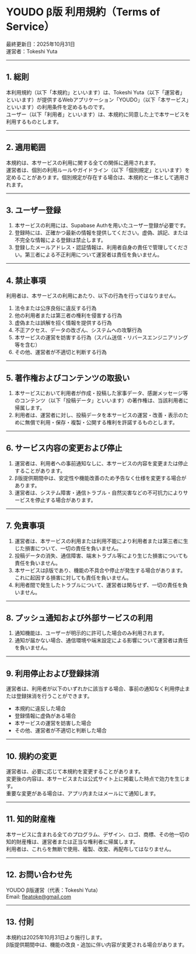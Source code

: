 # YOUDO β版 利用規約（Terms of Service）

最終更新日：2025年10月31日  
運営者：Tokeshi Yuta

---

## 1. 総則
本利用規約（以下「本規約」といいます）は、Tokeshi Yuta（以下「運営者」といいます）が提供するWebアプリケーション「YOUDO」（以下「本サービス」といいます）の利用条件を定めるものです。  
ユーザー（以下「利用者」といいます）は、本規約に同意した上で本サービスを利用するものとします。

---

## 2. 適用範囲
本規約は、本サービスの利用に関する全ての関係に適用されます。  
運営者は、個別の利用ルールやガイドライン（以下「個別規定」といいます）を定めることがあります。個別規定が存在する場合は、本規約と一体として適用されます。

---

## 3. ユーザー登録
1. 本サービスの利用には、Supabase Authを用いたユーザー登録が必要です。  
2. 登録時には、正確かつ最新の情報を提供してください。虚偽、誤記、または不完全な情報による登録は禁止します。  
3. 登録したメールアドレス・認証情報は、利用者自身の責任で管理してください。第三者による不正利用について運営者は責任を負いません。

---

## 4. 禁止事項
利用者は、本サービスの利用にあたり、以下の行為を行ってはなりません。

1. 法令または公序良俗に違反する行為  
2. 他の利用者または第三者の権利を侵害する行為  
3. 虚偽または誤解を招く情報を提供する行為  
4. 不正アクセス、データの改ざん、システムへの攻撃行為  
5. 本サービスの運営を妨害する行為（スパム送信・リバースエンジニアリング等を含む）    
6. その他、運営者が不適切と判断する行為

---

## 5. 著作権およびコンテンツの取扱い
1. 本サービスにおいて利用者が作成・投稿した家事データ、感謝メッセージ等のコンテンツ（以下「投稿データ」といいます）の著作権は、当該利用者に帰属します。  
2. 利用者は、運営者に対し、投稿データを本サービスの運営・改善・表示のために無償で利用・保存・複製・公開する権利を許諾するものとします。  

---

## 6. サービス内容の変更および停止
1. 運営者は、利用者への事前通知なしに、本サービスの内容を変更または停止することがあります。  
2. β版提供期間中は、安定性や機能改善のため予告なく仕様を変更する場合があります。  
3. 運営者は、システム障害・通信トラブル・自然災害などの不可抗力によりサービスを停止する場合があります。

---

## 7. 免責事項
1. 運営者は、本サービスの利用または利用不能により利用者または第三者に生じた損害について、一切の責任を負いません。  
2. 投稿データの消失、通信障害、端末トラブル等により生じた損害についても責任を負いません。  
3. 本サービスはβ版であり、機能の不具合や停止が発生する場合があります。これに起因する損害に対しても責任を負いません。  
4. 利用者間で発生したトラブルについて、運営者は関与せず、一切の責任を負いません。  

---

## 8. プッシュ通知および外部サービスの利用
1. 通知機能は、ユーザーが明示的に許可した場合のみ利用されます。  
2. 通知が届かない場合、通信環境や端末設定による影響について運営者は責任を負いません。

---

## 9. 利用停止および登録抹消
運営者は、利用者が以下のいずれかに該当する場合、事前の通知なく利用停止または登録抹消を行うことができます。

- 本規約に違反した場合  
- 登録情報に虚偽がある場合  
- 本サービスの運営を妨害した場合  
- その他、運営者が不適切と判断した場合

---

## 10. 規約の変更
運営者は、必要に応じて本規約を変更することがあります。  
変更後の内容は、本サービスまたは公式サイト上に掲載した時点で効力を生じます。  
重要な変更がある場合は、アプリ内またはメールにて通知します。

---

## 11. 知的財産権
本サービスに含まれる全てのプログラム、デザイン、ロゴ、商標、その他一切の知的財産権は、運営者または正当な権利者に帰属します。  
利用者は、これらを無断で使用、複製、改変、再配布してはなりません。

---

## 12. お問い合わせ先
YOUDO β版運営（代表：Tokeshi Yuta）  
Email: fleatoke@gmail.com

---

## 13. 付則
本規約は2025年10月31日より施行します。  
β版提供期間中は、機能の改良・追加に伴い内容が変更される場合があります。

